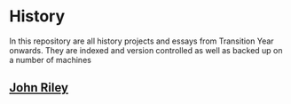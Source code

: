 History
===

In this repository are all history projects and essays from Transition Year onwards. They are indexed and version controlled as well as backed up on a number of machines

## [John Riley]("https://github.com/adam-burke0/history/tree/master/John%20Riley")
